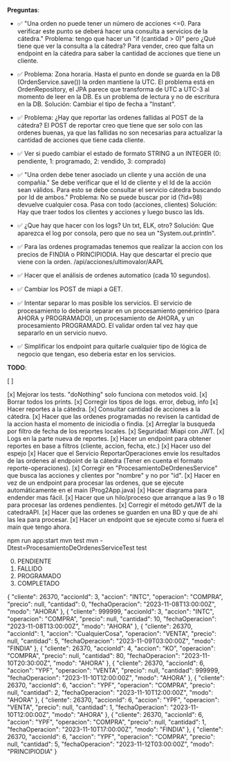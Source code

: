 **Preguntas**:

- ✅ "Una orden no puede tener un número de acciones <=0. Para verificar este punto se deberá hacer una consulta a servicios de la cátedra."
  Problema: tengo que hacer un "if (cantidad > 0)" pero ¿Qué tiene que ver la consulta a la cátedra?
  Para vender, creo que falta un endpoint en la cátedra para saber la cantidad de acciones que tiene un cliente.

- ✅ Problema: Zona horaria. Hasta el punto en donde se guarda en la DB (OrdenService.save()) la orden mantiene la UTC. El problema está en OrdenRepository, el JPA parece que transforma de UTC a UTC-3 al momento de leer en la DB. Es un problema de lectura y no de escritura en la DB.
  Solución: Cambiar el tipo de fecha a "Instant".

- ✅ Problema: ¿Hay que reportar las ordenes fallidas al POST de la cátedra? El POST de reportar creo que tiene que ser solo con las ordenes buenas, ya que las fallidas no son necesarias para actualizar la cantidad de acciones que tiene cada cliente.

- ✅ Ver si puedo cambiar el estado de formato STRING a un INTEGER (0: pendiente, 1: programado, 2: vendido, 3: comprado)

- ✅ "Una orden debe tener asociado un cliente y una acción de una compañía."
  Se debe verificar que el Id de cliente y el Id de la acción sean válidos. Para esto se debe consultar el servicio cátedra buscando por Id de ambos."
  Problema: No se puede buscar por id (?id=98) devuelve cualquier cosa. Pasa con todo (acciones, clientes)
  Solución: Hay que traer todos los clientes y acciones y luego busco las Ids.

- ✅ ¿Que hay que hacer con los logs? Un txt, ELK, otro?
  Solución: Que aparezca el log por consola, pero que no sea un "System.out.println".

- ✅ Para las ordenes programadas tenemos que realizar la accion con los precios de FINDIA o PRINCIPIODIA. Hay que descartar el precio que viene con la orden.
  /api/acciones/ultimovalor/AAPL

- ✅ Hacer que el análisis de ordenes automatico (cada 10 segundos).

- ✅ Cambiar los POST de miapi a GET.

- ✅ Intentar separar lo mas posible los servicios. El servicio de procesamiento lo deberia separar en un procesamiento genérico (para AHORA y PROGRAMADO), un procesamiento de AHORA, y un procesamiento PROGRAMADO. El validar orden tal vez hay que separarlo en un servicio nuevo.

- ✅ Simplificar los endpoint para quitarle cualquier tipo de lógica de negocio que tengan, eso deberia estar en los servicios.

**TODO**:

[ ]

[x] Mejorar los tests. "doNothing" solo funciona con metodos void.
[x] Borrar todos los prints.
[x] Corregir los tipos de logs. error, debug, info
[x] Hacer reportes a la cátedra.
[x] Consultar cantidad de acciones a la cátedra.
[x] Hacer que las ordenes programadas no revisen la cantidad de la accion hasta el momento de iniciodia o findia.
[x] Arreglar la busqueda por filtro de fecha de los reportes locales.
[x] Seguridad: Miapi con JWT.
[x] Logs en la parte nueva de reportes.
[x] Hacer un endpoint para obtener reportes en base a filtros (cliente, accion, fecha, etc.)
[x] Hacer uso del espejo
[x] Hacer que el Servicio ReportarOperaciones envíe los resultados de las ordenes al endpoint de la cátedra (Tener en cuenta el formato reporte-operaciones).
[x] Corregir en "ProcesamientoDeOrdenesService" que busca las acciones y clientes por "nombre" y no por "id".
[x] Hacer en vez de un endpoint para procesar las ordenes, que se ejecute automáticamente en el main (Prog2App.java)
[x] Hacer diagrama para endender mas fácil.
[x] Hacer que un hilo/proceso que arranque a las 9 o 18 para procesar las ordenes pendientes.
[x] Corregir el método getJWT de la catedraAPI.
[x] Hacer que las ordenes se guarden en una BD y que de ahi las lea para procesar.
[x] Hacer un endpoint que se ejecute como si fuera el main que tengo ahora.

npm run app:start
mvn test
mvn -Dtest=ProcesamientoDeOrdenesServiceTest test

0. PENDIENTE
1. FALLIDO
2. PROGRAMADO
3. COMPLETADO

{
"cliente": 26370,
"accionId": 3,
"accion": "INTC",
"operacion": "COMPRA",
"precio": null,
"cantidad": 0,
"fechaOperacion": "2023-11-08T13:00:00Z",
"modo": "AHORA"
},
{
"cliente": 999999,
"accionId": 3,
"accion": "INTC",
"operacion": "COMPRA",
"precio": null,
"cantidad": 10,
"fechaOperacion": "2023-11-08T13:00:00Z",
"modo": "AHORA"
},
{
"cliente": 26370,
"accionId": 1,
"accion": "CualquierCosa",
"operacion": "VENTA",
"precio": null,
"cantidad": 5,
"fechaOperacion": "2023-11-09T03:00:00Z",
"modo": "FINDIA"
},
{
"cliente": 26370,
"accionId": 4,
"accion": "KO",
"operacion": "COMPRA",
"precio": null,
"cantidad": 80,
"fechaOperacion": "2023-11-10T20:30:00Z",
"modo": "AHORA"
},
{
"cliente": 26370,
"accionId": 6,
"accion": "YPF",
"operacion": "VENTA",
"precio": null,
"cantidad": 999999,
"fechaOperacion": "2023-11-10T12:00:00Z",
"modo": "AHORA"
},
{
"cliente": 26370,
"accionId": 6,
"accion": "YPF",
"operacion": "COMPRA",
"precio": null,
"cantidad": 2,
"fechaOperacion": "2023-11-10T12:00:00Z",
"modo": "AHORA"
},
{
"cliente": 26370,
"accionId": 6,
"accion": "YPF",
"operacion": "VENTA",
"precio": null,
"cantidad": 1,
"fechaOperacion": "2023-11-10T12:00:00Z",
"modo": "AHORA"
},
{
"cliente": 26370,
"accionId": 6,
"accion": "YPF",
"operacion": "COMPRA",
"precio": null,
"cantidad": 1,
"fechaOperacion": "2023-11-10T17:00:00Z",
"modo": "FINDIA"
},
{
"cliente": 26370,
"accionId": 6,
"accion": "YPF",
"operacion": "COMPRA",
"precio": null,
"cantidad": 5,
"fechaOperacion": "2023-11-12T03:00:00Z",
"modo": "PRINCIPIODIA"
}
